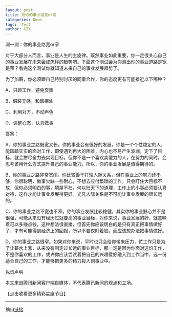 ```yaml
---
layout: post
title: 测你的事业路宽or窄
categories: News
tags:  Test
author: GZY
---
```


测一测：你的事业路宽or窄

对于大部分人而言，事业是人生的主旋律。既然事业如此重要，你一定很关心自己的事业发展在未来会成怎样的趋势吧。下面这个测试会为你测出你的事业道路是宽是窄？看完这个测试你就知道未来自己的事业发展趋势了。

为了加薪，你必须跟自己特别讨厌的同事合作，你的态度更有可能接近以下哪种？

A、只顾工作，避免交集

B、假装无感，和谐相处

C、利用对方，不动声色

D、调整心态，认真做事

答案：

A、你的事业之路既宽又长。你的事业会有很好的发展，你是一个个性稳定的人，能踏踏实实的面对工作，即使遇到再大的困难，内心也不易产生波澜，定下了目标，就会拼尽全力去实现目标。但你不是一个喜欢卖傻力的人，在努力的同时，会思考该用什么方式提升自己的事业能力，所以，你的事业发展是值得期待的。

B、你的事业之路非常宽阔。你比较善于打理人际关系，但在事业上的努力还不够，你很聪明，做事欠缺一些耐心，不想去应付繁琐的工作，只会盯住大目标不放，但你必须明白的事，项屋不扫，何以扫天下的道理，工作上的小事必须要认真对待，这样才能让事业发展得更好。光凭人际关系是不可能让事业发展的很长远的。

C、你的事业之路不宽也不窄。你的事业发展比较稳健，其实你的事业野心并不是很强，可能从来没有经历过就要高的事业目标，对你来说，事业发展的好，就意味着可以多赚点钱，这种想法很直接，但首先你应该明白的是只有真正把事情做好了，才有可能得到经济上的回报，所以不要仅盯着钱，而应该想办法把事情做好。

D、你的事业之路很窄。如果对你来说，平时也只会给你带来压力，忙工作只是为了让薪水上涨，从来没有制定过长远的事业目标，那一定是因为你面对这份工作，不是你喜欢的工作，或许你应该尝试着把自己的兴趣爱好融入到工作当中，选一份适合自己的工作，才能够把更多的精力投入到事业中。

免责声明

本文来自腾讯新闻客户端自媒体，不代表腾讯新闻的观点和立场。

【点击收看更多精彩星座节目】

*****

摘自[链接](http://astro.fashion.qq.com/a/20190107/003641.htm)